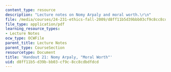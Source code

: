 ```yaml
---
content_type: resource
description: "Lecture notes on Nomy Arpaly and moral worth.\r\n"
file: /media/courses/24-231-ethics-fall-2009/d8ff11b5d39bbb03cf9c8cc8cdbdfdcd_MIT24_231F09_lec22.pdf
file_type: application/pdf
learning_resource_types:
- Lecture Notes
ocw_type: OCWFile
parent_title: Lecture Notes
parent_type: CourseSection
resourcetype: Document
title: 'Handout 21: Nomy Arpaly, "Moral Worth"'
uid: d8ff11b5-d39b-bb03-cf9c-8cc8cdbdfdcd
---
```

